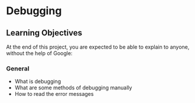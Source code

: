 # Debugging
## Learning Objectives

At the end of this project, you are expected to be able to explain to anyone, without the help of Google:

### General

 - What is debugging
 - What are some methods of debugging manually
 - How to read the error messages


